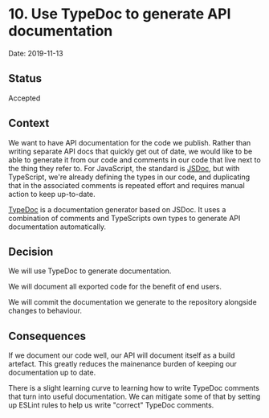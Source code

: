 # 10. Use TypeDoc to generate API documentation

Date: 2019-11-13

## Status

Accepted

## Context

We want to have API documentation for the code we publish. Rather than writing
separate API docs that quickly get out of date, we would like to be able to
generate it from our code and comments in our code that live next to the thing
they refer to. For JavaScript, the standard is [JSDoc](https://jsdoc.app/), but
with TypeScript, we're already defining the types in our code, and duplicating
that in the associated comments is repeated effort and requires manual action to
keep up-to-date.

[TypeDoc](https://typedoc.org/) is a documentation generator based on JSDoc. It
uses a combination of comments and TypeScripts own types to generate API
documentation automatically.

## Decision

We will use TypeDoc to generate documentation.

We will document all exported code for the benefit of end users.

We will commit the documentation we generate to the repository alongside changes
to behaviour.

## Consequences

If we document our code well, our API will document itself as a build artefact.
This greatly reduces the mainenance burden of keeping our documentation up to
date.

There is a slight learning curve to learning how to write TypeDoc comments that
turn into useful documentation. We can mitigate some of that by setting up
ESLint rules to help us write "correct" TypeDoc comments.
